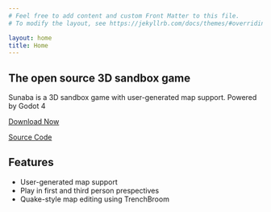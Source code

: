 ```yaml
---
# Feel free to add content and custom Front Matter to this file.
# To modify the layout, see https://jekyllrb.com/docs/themes/#overriding-theme-defaults

layout: home
title: Home
---
```


## The open source 3D sandbox game


Sunaba is a 3D sandbox game with user-generated map support. Powered by Godot 4

[Download Now](https://github.com/TheSunabaProject/sunaba/releases)

[Source Code ](https://github.com/TheSunabaProject/sunaba)

## Features

* User-generated map support
* Play in first and third person prespectives
* Quake-style map editing using TrenchBroom
